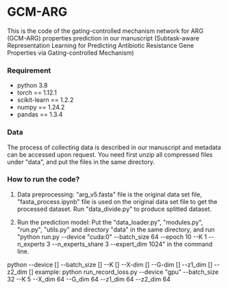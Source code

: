 # GCM-ARG

This is the code of the gating-controlled mechanism network for ARG (GCM-ARG) properties prediction in our manuscript (Subtask-aware Representation Learning for Predicting Antibiotic Resistance Gene Properties via Gating-controlled Mechanism)

### Requirement
- python 3.8
- torch == 1.12.1
- scikit-learn == 1.2.2
- numpy == 1.24.2
- pandas == 1.3.4

### Data
The process of collecting data is described in our manuscript and metadata can be accessed upon request.
You need first unzip all compressed files under "data", and put the files in the same directory.

### How to run the code?
1. Data preprocessing: "arg_v5.fasta" file is the original data set file, "fasta_process.ipynb" file is used on the original data set file to get the processed dataset.
Run "data_divide.py" to produce splitted dataset.

2. Run the prediction model: Put the "data_loader.py", "modules.py", "run.py", "utils.py" and directory "data" in the same directory, and run "python run.py --device "cuda:0" --batch_size 64 --epoch 10 --K 1 --n_experts 3  --n_experts_share 3  --expert_dim 1024" in the command line.

python --device []    --batch_size []  --K  []  --X-dim  []   --G-dim  [] --z1_dim [] --z2_dim []
example: python run_record_loss.py --device "gpu" --batch_size 32 --K 5 --X_dim 64 --G_dim 64 --z1_dim 64 --z2_dim 64
